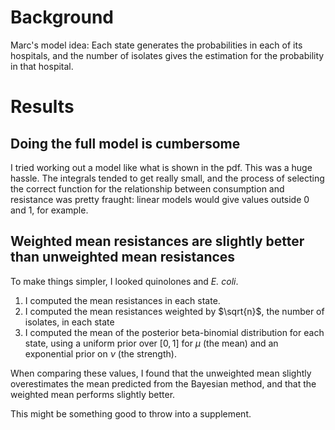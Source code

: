 # Background

Marc's model idea: Each state generates the probabilities in each of its
hospitals, and the number of isolates gives the estimation for the probability
in that hospital.

# Results

## Doing the full model is cumbersome

I tried working out a model like what is shown in the pdf. This was a huge
hassle.  The integrals tended to get really small, and the process of selecting
the correct function for the relationship between consumption and resistance
was pretty fraught: linear models would give values outside 0 and 1, for
example.

## Weighted mean resistances are slightly better than unweighted mean resistances

To make things simpler, I looked quinolones and *E. coli*.

1. I computed the mean resistances in each state.
1. I computed the mean resistances weighted by $\sqrt{n}$, the number of isolates, in each state
1. I computed the mean of the posterior beta-binomial distribution for each state, using a uniform prior over $[0, 1]$ for $\mu$ (the mean) and an exponential prior on $\nu$ (the strength).

When comparing these values, I found that the unweighted mean slightly
overestimates the mean predicted from the Bayesian method, and that the
weighted mean performs slightly better.

This might be something good to throw into a supplement.
